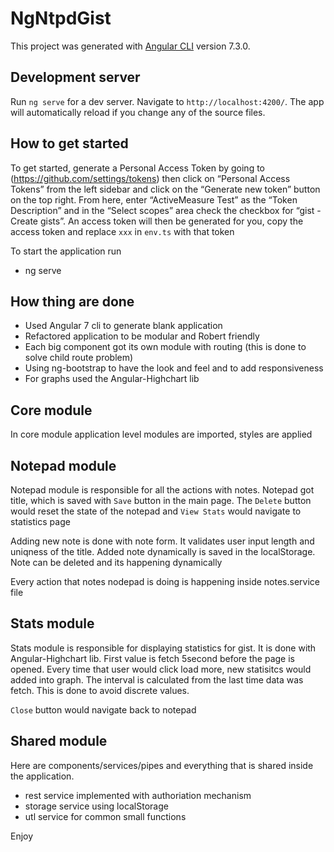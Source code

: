 # NgNtpdGist

This project was generated with [Angular CLI](https://github.com/angular/angular-cli) version 7.3.0.

## Development server

Run `ng serve` for a dev server. Navigate to `http://localhost:4200/`. The app will automatically reload if you change any of the source files.

## How to get started

To get started, generate a Personal Access Token by going to (https://github.com/settings/tokens)
then click on “Personal Access Tokens” from the left sidebar and click on the “Generate new token”
button on the top right. From here, enter “ActiveMeasure Test” as the “Token Description” and in the
“Select scopes” area check the checkbox for “gist - Create gists”. An access token will then be
generated for you, copy the access token and replace `xxx` in `env.ts` with that token

To start the application run
- ng serve


## How thing are done

- Used Angular 7 cli to generate blank application
- Refactored application to be modular and Robert friendly
- Each big component got its own module with routing (this is done to solve child route problem)
- Using ng-bootstrap to have the look and feel and to add responsiveness
- For graphs used the Angular-Highchart lib

## Core module

In core module application level modules are imported, styles are applied

## Notepad module

Notepad module is responsible for all the actions with notes. Notepad got title, which is saved with `Save` button in the main page. The `Delete`
button would reset the state of the notepad and `View Stats` would navigate to statistics page

Adding new note is done with note form. It validates user input length and uniqness of the title. Added note dynamically is saved in the localStorage.
Note can be deleted and its happening dynamically

Every action that notes nodepad is doing is happening inside notes.service file

## Stats module

Stats module is responsible for displaying statistics for gist. It is done with Angular-Highchart lib. First value is fetch 5second before the page is opened.
Every time that user would click load more, new statisitcs would added into graph. The interval is calculated from the last time data was fetch. This is done
to avoid discrete values.

`Close` button would navigate back to notepad

## Shared module

Here are components/services/pipes and everything that is shared inside the application.

- rest service implemented with authoriation mechanism
- storage service using localStorage
- utl service for common small functions

Enjoy